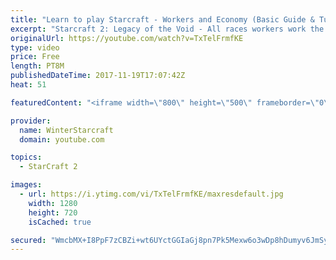 ```yaml
---
title: "Learn to play Starcraft - Workers and Economy (Basic Guide & Tutorial)"
excerpt: "Starcraft 2: Legacy of the Void - All races workers work the same (mule notwithstanding!)  Wiki on mining: http://wiki.teamliquid.net/starcraft2/Mining_Minerals"
originalUrl: https://youtube.com/watch?v=TxTelFrmfKE
type: video
price: Free
length: PT8M
publishedDateTime: 2017-11-19T17:07:42Z
heat: 51

featuredContent: "<iframe width=\"800\" height=\"500\" frameborder=\"0\" src=\"https://www.youtube.com/embed/TxTelFrmfKE\" allow=\"accelerometer; autoplay; encrypted-media; gyroscope; picture-in-picture\" allowfullscreen></iframe>"

provider:
  name: WinterStarcraft
  domain: youtube.com

topics:
  - StarCraft 2

images:
  - url: https://i.ytimg.com/vi/TxTelFrmfKE/maxresdefault.jpg
    width: 1280
    height: 720
    isCached: true

secured: "WmcbMX+I8PpF7zCBZi+wt6UYctGGIaGj8pn7Pk5Mexw6o3wDp8hDumyv6JmSyO71jreP63wm/S1gZNIWVkwg0WgDsRpsR5NuN0NGsuo9+3PdUnMOUX1GiG7WD83kfds8b49NCdQTkKuQM6xe9AU/SEt0IC+TTv/jEIDrnGbTuPyqjOjrJN2b/kAThX833xvLGExROGRrUfYNaPRvDXUcSB2EpOGRJAqkRcAbIR0CZwsJu55kma17RIdpj2OvUtp6FJlw+hU+KEG4OUCK4KuaZHE2r+xFryKRoA1CmOWsRtICEGs4VAG96VpqmLGH90OB+i8hAH/JANu9qsW4SWKINdYgPj9sWSa48ekkPEQjXYuQEbop4hOseeqGV9fKJwLf9c1VtIUlxbeH7T6azISq6lOPnbetLRVaoPXEEA8hp/k=;jO5Rv893YxIbplLoZa49TQ=="
---
```


